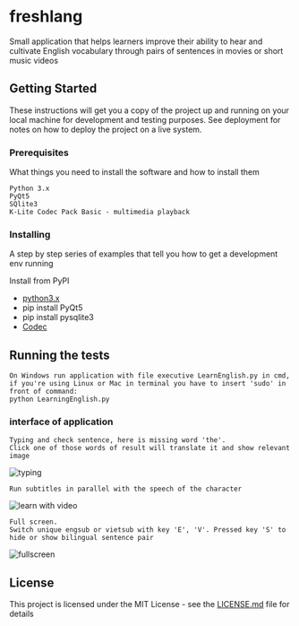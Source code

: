# freshlang
Small application that helps learners improve their ability to hear and cultivate English vocabulary through pairs of sentences in movies or short music videos

## Getting Started

These instructions will get you a copy of the project up and running on your local machine for development and testing purposes. See deployment for notes on how to deploy the project on a live system.

### Prerequisites

What things you need to install the software and how to install them

```
Python 3.x
PyQt5
SQlite3
K-Lite Codec Pack Basic - multimedia playback
```

### Installing

A step by step series of examples that tell you how to get a development env running

Install from PyPI
* [python3.x](https://www.python.org/downloads/)
* pip install PyQt5
* pip install pysqlite3
* [Codec](http://files2.codecguide.com/K-Lite_Codec_Pack_1499_Basic.exe)

## Running the tests
```
On Windows run application with file executive LearnEnglish.py in cmd, if you're using Linux or Mac in terminal you have to insert 'sudo' in front of command:
python LearningEnglish.py
```

### interface of application
```
Typing and check sentence, here is missing word 'the'.
Click one of those words of result will translate it and show relevant image 
```
![typing](https://github.com/leavin296/freshlang/blob/master/demo/typing.png)
```
Run subtitles in parallel with the speech of the character
```
![learn with video](https://github.com/leavin296/freshlang/blob/master/demo/learn_with_video.png)
```
Full screen. 
Switch unique engsub or vietsub with key 'E', 'V'. Pressed key 'S' to hide or show bilingual sentence pair
```
![fullscreen](https://github.com/leavin296/freshlang/blob/master/demo/fullscreen.png)
## License

This project is licensed under the MIT License - see the [LICENSE.md](LICENSE.md) file for details

